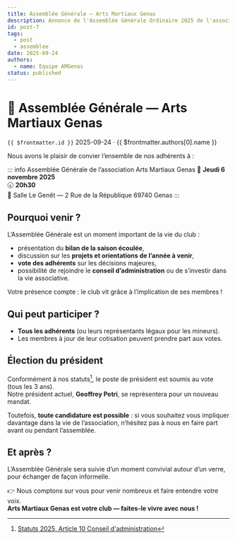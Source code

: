 ```yaml
---
title: Assemblée Générale — Arts Martiaux Genas
description: Annonce de l'Assemblée Générale Ordinaire 2025 de l'association Arts Martiaux Genas
id: post-7
tags:
  - post
  - assemblee
date: 2025-09-24
authors:
  - name: Equipe AMGenas
status: published
---
```

# 📢 Assemblée Générale — Arts Martiaux Genas
`{{ $frontmatter.id }}` 2025-09-24 · {{ $frontmatter.authors[0].name }}

Nous avons le plaisir de convier l’ensemble de nos adhérents à :

::: info Assemblée Générale de l’association Arts Martiaux Genas
📅 **Jeudi 6 novembre 2025**  
🕣 **20h30**  
📍 Salle Le Genêt — 2 Rue de la République 69740 Genas
:::

## Pourquoi venir ?

L’Assemblée Générale est un moment important de la vie du club :

* présentation du **bilan de la saison écoulée**,
* discussion sur les **projets et orientations de l’année à venir**,
* **vote des adhérents** sur les décisions majeures,
* possibilité de rejoindre le **conseil d’administration** ou de s’investir dans la vie associative.

Votre présence compte : le club vit grâce à l’implication de ses membres !

## Qui peut participer ?

* **Tous les adhérents** (ou leurs représentants légaux pour les mineurs).
* Les membres à jour de leur cotisation peuvent prendre part aux votes.

## Élection du président

Conformément à nos statuts[^1], le poste de président est soumis au vote (tous les 3 ans).  
Notre président actuel, **Geoffrey Petri**, se représentera pour un nouveau mandat.

Toutefois, **toute candidature est possible** : si vous souhaitez vous impliquer davantage dans la vie de l’association, n’hésitez pas à nous en faire part avant ou pendant l’assemblée.

[^1]: [Statuts 2025, Article 10 Conseil d'administration](/docs/legal/statuts/2025-statuts#article-10-%E2%80%93-conseil-d-administration)

## Et après ?

L’Assemblée Générale sera suivie d’un moment convivial autour d’un verre, pour échanger de façon informelle.

👉 Nous comptons sur vous pour venir nombreux et faire entendre votre voix.  
**Arts Martiaux Genas est votre club — faites-le vivre avec nous !**
